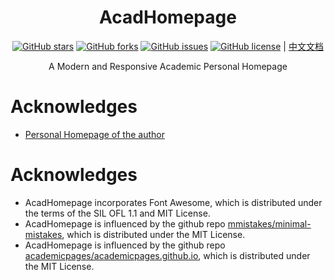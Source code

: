 <!-- README文件，在仓库主页README部分显示 -->
<h1 align="center">
AcadHomepage
</h1>

<div align="center">

[![GitHub stars](https://img.shields.io/github/stars/QinCheng0928/acad-homepage.github.io)](https://github.com/QinCheng0928/acad-homepage.github.io)
[![GitHub forks](https://img.shields.io/github/forks/QinCheng0928/acad-homepage.github.io)](https://github.com/QinCheng0928/acad-homepage.github.io)
[![GitHub issues](https://img.shields.io/github/issues/QinCheng0928/acad-homepage.github.io)](https://github.com/QinCheng0928/acad-homepage.github.io)
[![GitHub license](https://img.shields.io/github/license/QinCheng0928/acad-homepage.github.io)](https://github.com/QinCheng0928/acad-homepage.github.io/blob/main/LICENSE)  | [中文文档](./docs/README-zh.md) 
</div>

<p align="center">A Modern and Responsive Academic Personal Homepage</p>


# Acknowledges
- [Personal Homepage of the author](https://QinCheng0928.github.io/)


# Acknowledges

- AcadHomepage incorporates Font Awesome, which is distributed under the terms of the SIL OFL 1.1 and MIT License.
- AcadHomepage is influenced by the github repo [mmistakes/minimal-mistakes](https://github.com/mmistakes/minimal-mistakes), which is distributed under the MIT License.
- AcadHomepage is influenced by the github repo [academicpages/academicpages.github.io](https://github.com/academicpages/academicpages.github.io), which is distributed under the MIT License.
